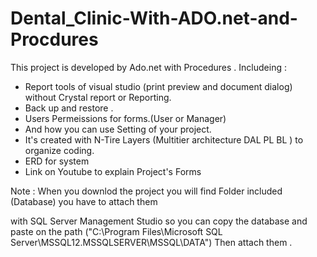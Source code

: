 # Dental_Clinic-With-ADO.net-and-Procdures
This project is developed by Ado.net with Procedures . 
Includeing :
- Report tools of visual studio (print preview and document dialog) without Crystal report or Reporting.
- Back up and restore .
- Users Permeissions for forms.(User or Manager)
- And how you can use Setting of your project.
- It's created with N-Tire Layers (Multitier architecture DAL PL BL ) to organize coding.
- ERD for system
- Link on Youtube to explain Project's Forms

Note : When you downlod the project you will find Folder included (Database) you have to attach them 

with SQL Server Management Studio so you can copy the database and paste on the path ("C:\Program Files\Microsoft SQL Server\MSSQL12.MSSQLSERVER\MSSQL\DATA\") 
Then attach them .


